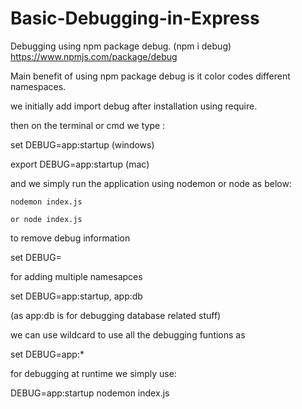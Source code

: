# Basic-Debugging-in-Express

Debugging using npm package debug.  (npm i debug)
https://www.npmjs.com/package/debug

Main benefit of using npm package debug is it color codes different namespaces.

we initially add import debug after installation using require.

then on the terminal or cmd we type :

  set DEBUG=app:startup     (windows)
  
  export DEBUG=app:startup  (mac)
  
  and we simply run the application using nodemon or node as below:
  
    nodemon index.js
  
    or node index.js
    

to remove debug information 

set DEBUG=


for adding multiple namesapces 

  set DEBUG=app:startup, app:db
  
  (as app:db is for debugging database related stuff)
  

we can use wildcard to use all the debugging funtions as 

  set DEBUG=app:*
  
  
for debugging at runtime we simply use:

  DEBUG=app:startup nodemon index.js
